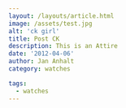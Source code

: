```yaml
---
layout: /layouts/article.html
image: /assets/test.jpg
alt: 'ck girl'
title: Post CK
description: This is an Attire
date: '2012-04-06'
author: Jan Anhalt
category: watches

tags:
  - watches
---
```

